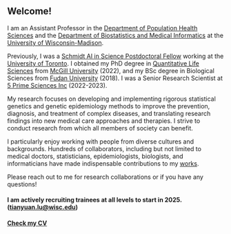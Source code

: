 ## Welcome!

I am an Assistant Professor in the [Department of Population Health Sciences](https://pophealth.wisc.edu/) and the [Department of Biostatistics and Medical Informatics](https://biostat.wiscweb.wisc.edu/) at the [University of Wisconsin-Madison](https://www.wisc.edu/).

Previously, I was a [Schmidt AI in Science Postdoctoral Fellow](https://datasciences.utoronto.ca/schmidt-fellows/) working at the [University of Toronto](https://www.utoronto.ca/). I obtained my PhD degree in [Quantitative Life Sciences](https://www.mcgill.ca/qls/) from [McGill University](https://www.mcgill.ca/) (2022), and my BSc degree in Biological Sciences from [Fudan University](https://www.fudan.edu.cn/en/) (2018). I was a Senior Research Scientist at [5 Prime Sciences Inc](https://5primesciences.com/) (2022-2023). 

My research focuses on developing and implementing rigorous statistical genetics and genetic epidemiology methods to improve the prevention, diagnosis, and treatment of complex diseases, and translating research findings into new medical care approaches and therapies. I strive to conduct research from which all members of society can benefit.

I particularly enjoy working with people from diverse cultures and backgrounds. Hundreds of collaborators, including but not limited to medical doctors, statisticians, epidemiologists, biologists, and informaticians have made indispensable contributions to my [works](https://scholar.google.ca/citations?user=hBnK0YAAAAAJ&hl=en).

Please reach out to me for research collaborations or if you have any questions!
#### I am actively recruiting trainees at all levels to start in 2025. (tianyuan.lu@wisc.edu)

#### [Check my CV](https://github.com/tianyuan-lu/tianyuan-lu/blob/main/CV-academic-TianyuanLu.pdf)
